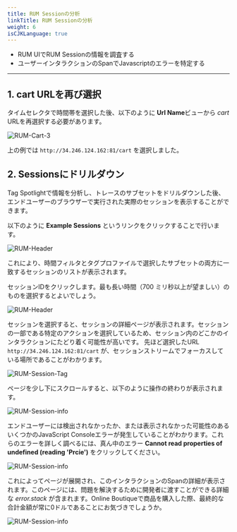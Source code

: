 ```yaml
---
title: RUM Sessionの分析
linkTitle: RUM Sessionの分析
weight: 6
isCJKLanguage: true
---
```


* RUM UIでRUM Sessionの情報を調査する
* ユーザーインタラクションのSpanでJavascriptのエラーを特定する

---

## 1. cart URLを再び選択

タイムセレクタで時間帯を選択した後、以下のように **Url Name**ビューから *cart* URLを再選択する必要があります。

![RUM-Cart-3](../../images/RUM-Cart-All.png)

上の例では `http://34.246.124.162:81/cart` を選択しました。

## 2. Sessionsにドリルダウン

Tag Spotlightで情報を分析し、トレースのサブセットをドリルダウンした後、エンドユーザーのブラウザーで実行された実際のセッションを表示することができます。

以下のように **Example Sessions** というリンクをクリックすることで行います。

![RUM-Header](../../images/RUM-ExampleSessions.png)

これにより、時間フィルタとタグプロファイルで選択したサブセットの両方に一致するセッションのリストが表示されます。

セッションIDをクリックします。最も長い時間（700 ミリ秒以上が望ましい）のものを選択するとよいでしょう。

![RUM-Header](../../images/RUM-Session-Selected.png)

セッションを選択すると、セッションの詳細ページが表示されます。セッションの一部である特定のアクションを選択しているため、セッション内のどこかのインタラクションにたどり着く可能性が高いです。
先ほど選択したURL `http://34.246.124.162:81/cart` が、セッションストリームでフォーカスしている場所であることがわかります。

![RUM-Session-Tag](../../images/Session-Tag.png)

ページを少し下にスクロールすると、以下のように操作の終わりが表示されます。

![RUM-Session-info](../../images/Session-Tag-2.png)

エンドユーザーには検出されなかったか、または表示されなかった可能性のあるいくつかのJavaScript Consoleエラーが発生していることがわかります。これらのエラーを詳しく調べるには、真ん中のエラー **Cannot read properties of undefined (reading 'Prcie')** をクリックしてください。

![RUM-Session-info](../../images/Session-Tag-3.png)

これによってページが展開され、このインタラクションのSpanの詳細が表示されます。このページには、問題を解決するために開発者に渡すことができる詳細な *error.stack* が含まれます。Online Boutiqueで商品を購入した際、最終的な合計金額が常に0ドルであることにお気づきでしょうか。

![RUM-Session-info](../../images/Session-Tag-4.png)
